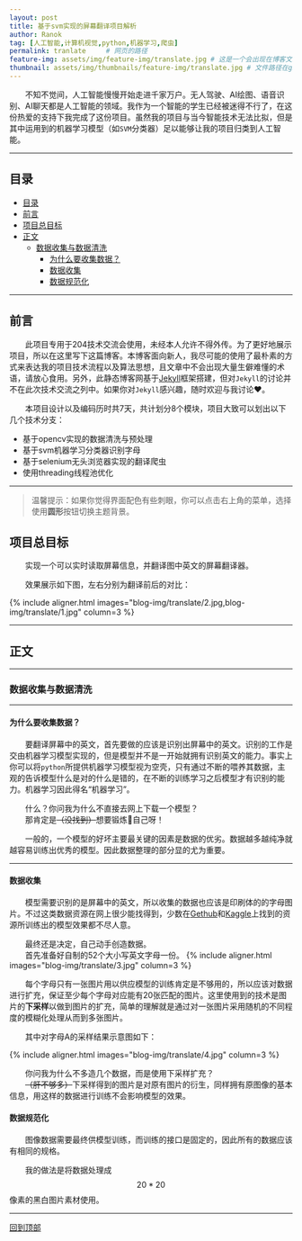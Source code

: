 ```yaml
---
layout: post
title: 基于svm实现的屏幕翻译项目解析
author: Ranok
tag: [人工智能,计算机视觉,python,机器学习,爬虫]
permalink: tranlate     # 网页的路径
feature-img: assets/img/feature-img/translate.jpg # 这是一个会出现在博客文章内部的图片
thumbnail: assets/img/thumbnails/feature-img/translate.jpg # 文件路径在github还是只支持正斜杠'/'
---
```

<a id="go_to_top"></a>
&emsp;&emsp;不知不觉间，人工智能慢慢开始走进千家万户。无人驾驶、AI绘图、语音识别、AI聊天都是人工智能的领域。我作为一个智能的学生已经被迷得不行了，在这份热爱的支持下我完成了这份项目。虽然我的项目与当今智能技术无法比拟，但是其中运用到的机器学习模型（如`SVM`分类器）足以能够让我的项目归类到人工智能。

---
## 目录
- [目录](#目录)
- [前言](#前言)
- [项目总目标](#项目总目标)
- [正文](#正文)
  - [数据收集与数据清洗](#数据收集与数据清洗)
    - [为什么要收集数据？](#为什么要收集数据)
    - [数据收集](#数据收集)
    - [数据规范化](#数据规范化)

---

## 前言
&emsp;&emsp;此项目专用于204技术交流会使用，未经本人允许不得外传。为了更好地展示项目，所以在这里写下这篇博客。本博客面向新人，我尽可能的使用了最朴素的方式来表达我的项目技术流程以及算法思想，且文章中不会出现大量生僻难懂的术语，请放心食用。另外，此静态博客网基于[Jekyll](http://jekyllrb.com/)框架搭建，但对`Jekyll`的讨论并不在此次技术交流之列中。如果你对`Jekyll`感兴趣，随时欢迎与我讨论❤️。

&emsp;&emsp;本项目设计以及编码历时共7天，共计划分8个模块，项目大致可以划出以下几个技术分支：
- 基于opencv实现的数据清洗与预处理
- 基于svm机器学习分类器识别字母
- 基于selenium无头浏览器实现的翻译爬虫
- 使用threading线程池优化

---

> 温馨提示：如果你觉得界面配色有些刺眼，你可以点击右上角的菜单，选择使用**圆形**按钮切换主题背景。


## 项目总目标

&emsp;&emsp;实现一个可以实时读取屏幕信息，并翻译图中英文的屏幕翻译器。

&emsp;&emsp;效果展示如下图，左右分别为翻译前后的对比：

{% include aligner.html images="blog-img/translate/2.jpg,blog-img/translate/1.jpg" column=3 %}

---
## 正文

---

### 数据收集与数据清洗
---

#### 为什么要收集数据？

&emsp;&emsp;要翻译屏幕中的英文，首先要做的应该是识别出屏幕中的英文。识别的工作是交由机器学习模型实现的，但是模型并不是一开始就拥有识别英文的能力。事实上你可以将`python`所提供机器学习模型视为空壳，只有通过不断的喂养其数据，主观的告诉模型什么是对的什么是错的，在不断的训练学习之后模型才有识别的能力。机器学习因此得名“机器学习”。

&emsp;&emsp;什么？你问我为什么不直接去网上下载一个模型？<br>
&emsp;&emsp;那肯定是~~（没找到）~~想要锻炼💪自己呀！

&emsp;&emsp;一般的，一个模型的好坏主要最关键的因素是数据的优劣。数据越多越纯净就越容易训练出优秀的模型。因此数据整理的部分显的尤为重要。

---
#### 数据收集

&emsp;&emsp;模型需要识别的是屏幕中的英文，所以收集的数据也应该是印刷体的的字母图片。不过这类数据资源在网上很少能找得到，少数在[Gethub](https://www.php.cn/tool/git/413611.html)和[Kaggle](https://cloud.tencent.com/developer/news/68329)上找到的资源所训练出的模型效果都不尽人意。

&emsp;&emsp;最终还是决定，自己动手创造数据。<br>
&emsp;&emsp;首先准备好自制的52个大小写英文字母一份。
{% include aligner.html images="blog-img/translate/3.jpg" column=3 %}

&emsp;&emsp;每个字母只有一张图片用以供应模型的训练肯定是不够用的，所以应该对数据进行扩充，保证至少每个字母对应能有20张匹配的图片。这里使用到的技术是图片的**下采样**以做到图片的扩充，简单的理解就是通过对一张图片采用随机的不同程度的模糊化处理从而到多张图片。

&emsp;&emsp;其中对字母A的采样结果示意图如下：

{% include aligner.html images="blog-img/translate/4.jpg" column=3 %}

&emsp;&emsp;你问我为什么不多造几个数据，而是使用下采样扩充？<br>
&emsp;&emsp;~~（肝不够多）~~下采样得到的图片是对原有图片的衍生，同样拥有原图像的基本信息，用这样的数据进行训练不会影响模型的效果。


#### 数据规范化

&emsp;&emsp;图像数据需要最终供模型训练，而训练的接口是固定的，因此所有的数据应该有相同的规格。

&emsp;&emsp;我的做法是将数据处理成 $$ 20*20 $$ 像素的黑白图片素材使用。

---

[回到顶部](#go_to_top)